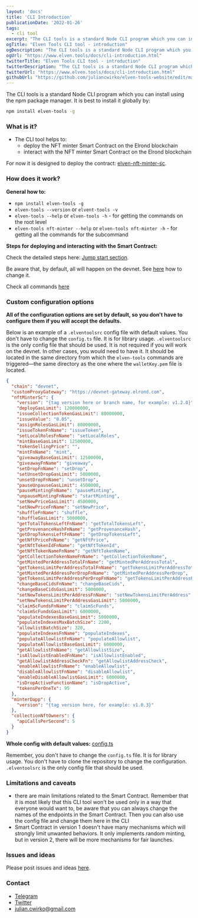 ```yaml
---
layout: 'docs'
title: 'CLI Introduction'
publicationDate: '2022-01-26'
tags:
  - cli tool
excerpt: "The CLI tools is a standard Node CLI program which you can install using the npm package manager."
ogTitle: "Elven Tools CLI tool - introduction"
ogDescription: "The CLI tools is a standard Node CLI program which you can install using the npm package manager."
ogUrl: "https://www.elven.tools/docs/cli-introduction.html"
twitterTitle: "Elven Tools CLI tool - introduction"
twitterDescription: "The CLI tools is a standard Node CLI program which you can install using the npm package manager."
twitterUrl: "https://www.elven.tools/docs/cli-introduction.html"
githubUrl: "https://github.com/juliancwirko/elven-tools-website/edit/main/src/docs/cli-introduction.md"
---
```


The CLI tools is a standard Node CLI program which you can install using the npm package manager. It is best to install it globally by:

```bash
npm install elven-tools -g
```

### What is it?

- The CLI tool helps to:
  - deploy the NFT minter Smart Contract on the Elrond blockchain
  - interact with the NFT minter Smart Contract on the Elrond blockchain

For now it is designed to deploy the contract: [elven-nft-minter-sc](https://github.com/ElvenTools/elven-nft-minter-sc).

### How does it work? 

**General how to:**

- `npm install elven-tools -g`
- `elven-tools --version` or `elvent-tools -v`
- `elven-tools --help` or `elven-tools -h` - for getting the commands on the root level
- `elven-tools nft-minter --help` or `elven-tools nft-minter -h` - for getting all the commands for the subcommand

**Steps for deploying and interacting with the Smart Contract:**

Check the detailed steps here: [Jump start section](/docs/jump-start.html).

Be aware that, by default, all will happen on the devnet. See [here](/docs/recipes.html#how-to-use-the-configuration-file) how to change it.

Check all commands [here](/docs/cli-commands.html)

### Custom configuration options

**All of the configuration options are set by default, so you don't have to configure them if you will accept the defaults.**

Below is an example of a `.elventoolsrc` config file with default values. You don't have to change the `config.ts` file. It is for library usage. `.elventoolsrc` is the only config file that should be used. It is not required if you will work on the devnet. In other cases, you would need to have it. It should be located in the same directory from which the `elven-tools` commands are triggered—the same directory as the one where the `walletKey.pem` file is located.

```json
{
  "chain": "devnet",
  "customProxyGateway": "https://devnet-gateway.elrond.com",
  "nftMinterSc": {
    "version": "{tag version here or branch name, for example: v1.2.0}",
    "deployGasLimit": 120000000,
    "issueCollectionTokenGasLimit": 80000000,
    "issueValue": "0.05",
    "assignRolesGasLimit": 80000000,
    "issueTokenFnName": "issueToken",
    "setLocalRolesFnName": "setLocalRoles",
    "mintBaseGasLimit": 12500000,
    "tokenSellingPrice": "",
    "mintFnName": "mint",
    "giveawayBaseGasLimit": 12500000,
    "giveawayFnName": "giveaway",
    "setDropFnName": "setDrop",
    "setUnsetDropGasLimit": 5000000,
    "unsetDropFnName": "unsetDrop",
    "pauseUnpauseGasLimit": 4500000,
    "pauseMintingFnName": "pauseMinting",
    "unpauseMintingFnName": "startMinting",
    "setNewPriceGasLimit": 4500000,
    "setNewPriceFnName": "setNewPrice",
    "shuffleFnName": "shuffle",
    "shuffleGasLimit": 5000000,
    "getTotalTokensLeftFnName": "getTotalTokensLeft",
    "getProvenanceHashFnName": "getProvenanceHash",
    "getDropTokensLeftFnName": "getDropTokensLeft",
    "getNftPriceFnName": "getNftPrice",
    "getNftTokenIdFnName": "getNftTokenId",
    "getNftTokenNameFnName": "getNftTokenName",
    "getCollectionTokenNameFnName": "getCollectionTokenName",
    "getMintedPerAddressTotalFnName": "getMintedPerAddressTotal",
    "getTokensLimitPerAddressTotalFnName": "getTokensLimitPerAddressTotal",
    "getMintedPerAddressPerDropFnName": "getMintedPerAddressPerDrop",
    "getTokensLimitPerAddressPerDropFnName": "getTokensLimitPerAddressPerDrop",
    "changeBaseCidsFnName": "changeBaseCids",
    "changeBaseCidsGasLimit": 5000000,
    "setNewTokensLimitPerAddressFnName": "setNewTokensLimitPerAddress",
    "setNewTokensLimitPerAddressGasLimit": 5000000,
    "claimScFundsFnName": "claimScFunds",
    "claimScFundsGasLimit": 6000000,
    "populateIndexesBaseGasLimit": 5000000,
    "populateIndexesMaxBatchSize": 2200,
    "allowlistBatchSize": 320,
    "populateIndexesFnName": "populateIndexes",
    "populateAllowlistFnName": "populateAllowlist",
    "populateAllowlistBaseGasLimit": 6000000,
    "getAllowlistFnName": "getAllowlistSize",
    "isAllowlistEnabledFnName": "isAllowlistEnabled",
    "getAllowlistAddressCheckFn": "getAllowlistAddressCheck",
    "enableAllowlistFnName": "enableAllowlist",
    "disableAllowlistFnName": "disableAllowlist",
    "enableDisableAllowlistGasLimit": 6000000,
    "isDropActiveFunctionName": "isDropActive",
    "tokensPerOneTx": 95
  },
  "minterDapp": {
    "version": "{tag version here, for example: v1.0.3}"
  },
  "collectionNftOwners": {
    "apiCallsPerSecond": 5
  }
}
```

**Whole config with default values:** [config.ts](https://github.com/ElvenTools/elven-tools-cli/blob/main/src/config.ts)

Remember, you don't have to change the `config.ts` file. It is for library usage. You don't have to clone the repository to change the configuration. `.elventoolsrc` is the only config file that should be used.

### Limitations and caveats

- there are main limitations related to the Smart Contract. Remember that it is most likely that this CLI tool won't be used only in a way that everyone would want to, be aware that you can always change the names of the endpoints in the Smart Contract. Then you can also use the config file and change them here in the CLI
- Smart Contract in version 1 doesn't have many mechanisms which will strongly limit unwanted behaviors. It only implements random minting, but in version 2, there will be more mechanisms for fair launches.

### Issues and ideas

Please post issues and ideas [here](https://github.com/ElvenTools/elven-tools-cli/issues).

### Contact

- [Telegram](https://t.me/juliancwirko)
- [Twitter](https://twitter.com/JulianCwirko)
- julian.cwirko@gmail.com
